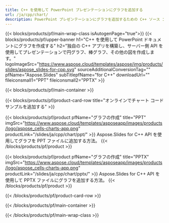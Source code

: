 ```yaml
---
title: C++ を使用して PowerPoint プレゼンテーションにグラフを追加する
url: /ja/cpp/chart/
description: PowerPoint プレゼンテーションにグラフを追加するための C++ ソース コード
---
```


{{< blocks/products/pf/main-wrap-class isAutogenPage="true">}}
{{< blocks/products/pf/upper-banner h1="C++ を使用して PowerPoint ドキュメントにグラフを作成する" h2="独自の C++ アプリを構築し、サーバー側 API を使用してプレゼンテーションで円グラフ、棒グラフ、その他の図を作成します。" logoImageSrc="https://www.aspose.cloud/templates/aspose/img/products/slides/aspose_slides-for-cpp.svg" sourceAdditionalConversionTag="" pfName="Aspose.Slides" subTitlepfName="for C++" downloadUrl="" fileiconsmall1="PPT" fileiconsmall2="PPTX" >}}

{{< blocks/products/pf/main-container >}}

{{< blocks/products/pf/product-card-row title="オンラインでチャート コード サンプルを追加する" >}}

{{< blocks/products/pf/product pfName="グラフの作成" title="PPT" imgSrc="https://www.aspose.cloud/templates/asposeapp/images/products/logo/aspose_cells-charts-app.png" productLink="/slides/ja/cpp/chart/ppt/" >}}
Aspose.Slides for C++ API を使用してグラフを PPT ファイルに追加する方法。
{{< /blocks/products/pf/product >}}

{{< blocks/products/pf/product pfName="グラフの作成" title="PPTX" imgSrc="https://www.aspose.cloud/templates/asposeapp/images/products/logo/aspose_cells-charts-app.png" productLink="/slides/ja/cpp/chart/pptx/" >}}
Aspose.Slides for C++ API を使用して PPTX ファイルにグラフを追加する方法。
{{< /blocks/products/pf/product >}}



{{< /blocks/products/pf/product-card-row >}}

{{< /blocks/products/pf/main-container >}}
    
{{< /blocks/products/pf/main-wrap-class >}}